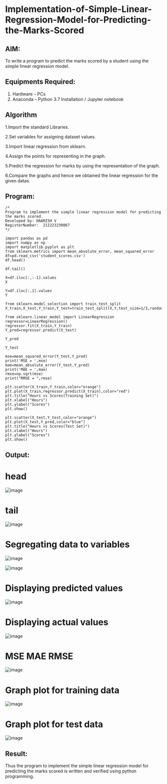 # Implementation-of-Simple-Linear-Regression-Model-for-Predicting-the-Marks-Scored

## AIM:
To write a program to predict the marks scored by a student using the simple linear regression model.

## Equipments Required:
1. Hardware – PCs
2. Anaconda – Python 3.7 Installation / Jupyter notebook

## Algorithm


1.Import the standard Libraries.

2.Set variables for assigning dataset values.

3.Import linear regression from sklearn.

4.Assign the points for representing in the graph.

5.Predict the regression for marks by using the representation of the graph.

6.Compare the graphs and hence we obtained the linear regression for the given datas.


## Program:
```
/*
Program to implement the simple linear regression model for predicting the marks scored.
Developed by: HAARISH V
RegisterNumber:  212223230067
*/

import pandas as pd
import numpy as np
import matplotlib.pyplot as plt
from sklearn.metrics import mean_absolute_error, mean_squared_error
df=pd.read_csv('student_scores.csv')
df.head()

df.tail()

X=df.iloc[:,:-1].values
X

Y=df.iloc[:,1].values
Y

from sklearn.model_selection import train_test_split
X_train,X_test,Y_train,Y_test=train_test_split(X,Y,test_size=1/3,random_state=0)

from sklearn.linear_model import LinearRegression
regressor=LinearRegression()
regressor.fit(X_train,Y_train)
Y_pred=regressor.predict(X_test)

Y_pred

Y_test

mse=mean_squared_error(Y_test,Y_pred)
print('MSE = ',mse)
mae=mean_absolute_error(Y_test,Y_pred)
print('MAE = ',mae)
rmse=np.sqrt(mse)
print("RMSE = ",rmse)

plt.scatter(X_train,Y_train,color="orange")
plt.plot(X_train,regressor.predict(X_train),color="red")
plt.title("Hours vs Scores(Training Set)")
plt.xlabel("Hours")
plt.ylabel("Scores")
plt.show()

plt.scatter(X_test,Y_test,color="orange")
plt.plot(X_test,Y_pred,color="blue")
plt.title("Hours vs Scores(Test Set)")
plt.xlabel("Hours")
plt.ylabel("Scores")
plt.show()

```

## Output:

 # head

![image](https://github.com/user-attachments/assets/74234293-9b89-4cbc-b95b-d2020a18325b)


# tail

![image](https://github.com/user-attachments/assets/a6e9ca2d-f757-460e-9cfe-5c6da95e1e42)


# Segregating data to variables

![image](https://github.com/user-attachments/assets/a4296513-db53-4143-a3a1-fcc3a79281d1)

![image](https://github.com/user-attachments/assets/4c690609-8497-4d05-a66a-99431ff2d9ac)


# Displaying predicted values

![image](https://github.com/user-attachments/assets/0d23324e-3aea-4277-a1fc-c4b75c8f7743)


# Displaying actual values

![image](https://github.com/user-attachments/assets/20254e94-a282-4cd5-92bf-259fca3dea5a)


# MSE MAE RMSE

![image](https://github.com/user-attachments/assets/6f039261-42e3-4fb4-884a-7fa050fbefb1)


# Graph plot for training data

![image](https://github.com/user-attachments/assets/bd511156-814a-42ec-84d6-161be2fdbdeb)


# Graph plot for test data

![image](https://github.com/user-attachments/assets/776a6af2-aa09-4f71-9b57-e866b00381c3)


## Result:
Thus the program to implement the simple linear regression model for predicting the marks scored is written and verified using python programming.
